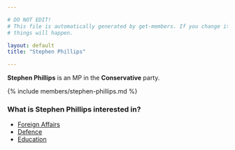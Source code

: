 ```yaml
---

# DO NOT EDIT!
# This file is automatically generated by get-members. If you change it, bad
# things will happen.

layout: default
title: "Stephen Phillips"

---
```


**Stephen Phillips** is an MP in the **Conservative** party.

{% include members/stephen-phillips.md %}

### What is Stephen Phillips interested in?


* [Foreign Affairs](/interests/foreign-affairs.html)
* [Defence](/interests/defence.html)
* [Education](/interests/education.html)
